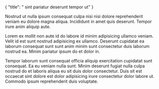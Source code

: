 {
  "title": " sint pariatur deserunt tempor ut"
}

Nostrud ut nulla ipsum consequat culpa nisi nisi dolore reprehenderit veniam eu dolore magna aliqua. Incididunt in amet quis deserunt. Tempor irure anim aliquip aute.

Lorem ex mollit non aute id do labore id minim adipisicing ullamco veniam. Velit id est sunt nostrud adipisicing ex ullamco. Deserunt cupidatat ea laborum consequat sunt sunt anim minim sunt consectetur duis laborum nostrud ea. Minim pariatur ipsum do et dolor in.

Tempor laborum sunt consequat officia aliquip exercitation cupidatat sunt consequat. Ea eu veniam nulla sunt. Minim deserunt fugiat nulla culpa nostrud do et laboris aliqua eu sit duis dolor consectetur. Duis sit est occaecat sint dolore est dolor adipisicing irure consectetur dolor labore ut. Commodo ipsum reprehenderit duis voluptate.